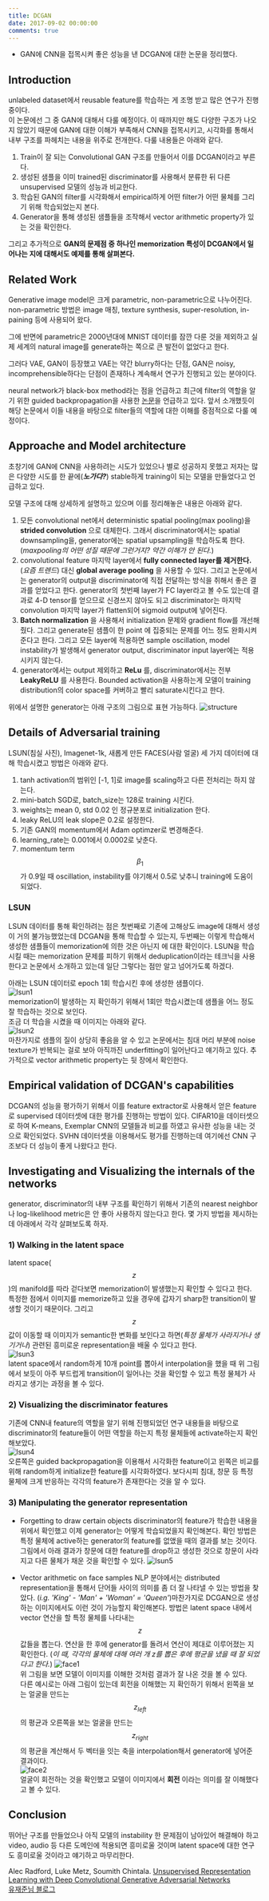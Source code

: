 ```yaml
---
title: DCGAN
date: 2017-09-02 00:00:00
comments: true
---
```


- GAN에 CNN을 접목시켜 좋은 성능을 낸 DCGAN에 대한 논문을 정리했다.

## Introduction

unlabeled dataset에서 reusable feature를 학습하는 게 조명 받고 많은 연구가 진행 중이다. <br>
이 논문에선 그 중 GAN에 대해서 다룰 예정이다. 이 때까지만 해도 다양한 구조가 나오지 않았기 때문에
GAN에 대한 이해가 부족해서 CNN을 접목시키고, 시각화를 통해서 내부 구조를 파헤치는 내용을 위주로 전개한다.
다룰 내용들은 아래와 같다.

1. Train이 잘 되는 Convolutional GAN 구조를 만들어서 이를 DCGAN이라고 부른다. <br>
2. 생성된 샘플을 이미 trained된 discriminator를 사용해서 분류한 뒤 다른 unsupervised 모델의 성능과 비교한다.<br>
3. 학습된 GAN의 filter를 시각화해서 empirical하게 어떤 filter가 어떤 물체를 그리기 위해 학습되었는지 본다. <br>
4. Generator을 통해 생성된 샘플들을 조작해서 vector arithmetic property가 있는 것을 확인한다. <br>

그리고 추가적으로 **GAN의 문제점 중 하나인 memorization 특성이 DCGAN에서 일어나는 지에 대해서도 예제를 통해 살펴본다.**

## Related Work

Generative image model은 크게 parametric, non-parametric으로 나누어진다.
non-parametric 방법은 image 매칭, texture synthesis, super-resolution, in-paining 등에 사용되어 왔다.

그에 반면에 parametric은 2000년대에 MNIST 데이터를 잠깐 다룬 것을 제외하고 실제 세계의 natural image를
generate하는 쪽으로 큰 발전이 없었다고 한다.

그러다 VAE, GAN이 등장했고 VAE는 약간 blurry하다는 단점, GAN은 noisy, incomprehensible하다는 단점이 존재하나
계속해서 연구가 진행되고 있는 분야이다.

neural network가 black-box method라는 점을 언급하고 최근에 filter의 역할을 알기 위한 guided backpropagation을
사용한 [논문](https://arxiv.org/abs/1311.2901)을 언급하고 있다. 앞서 소개했듯이 해당 논문에서 이들 내용을 바탕으로 filter들의 역할에 대한 이해를 중점적으로 다룰 예정이다.

## Approache and Model architecture

초창기에 GAN에 CNN을 사용하려는 시도가 있었으나 별로 성공하지 못했고 저자는 많은 다양한 시도를 한 끝에(***노가다?***)
stable하게 training이 되는 모델을 만들었다고 언급하고 있다.

모델 구조에 대해 상세하게 설명하고 있으며 이를 정리해놓은 내용은 아래와 같다.

1. 모든 convolutional net에서 deterministic spatial pooling(max pooling)을 **strided convolution** 으로 대체한다.
그래서 discriminator에서는 spatial downsampling을, generator에는 spatial upsampling을 학습하도록 한다.
(*maxpooling의 어떤 성질 때문에 그런거지? 약간 이해가 안 된다.*)
2. convolutional feature 마지막 layer에서 **fully connected layer를 제거한다.** (*요즘 트렌드*)
대신 **global average pooling** 을 사용할 수 있다. 그리고 논문에서는 generator의 output을 discriminator에 직접
전달하는 방식을 취해서 좋은 결과를 얻었다고 한다. generator의 첫번째 layer가 FC layer라고 볼 수도 있는데 결과로 4-D tensor를
얻으므로 신경쓰지 않아도 되고 discriminator는 마지막 convolution 마지막 layer가 flatten되어 sigmoid output에 넣어진다.
3. **Batch normalization** 을 사용해서 initialization 문제와 gradient flow를 개선해줬다. 그리고 generate된 샘플이 한 point
에 집중되는 문제를 어느 정도 완화시켜준다고 한다. 그리고 모든 layer에 적용하면 sample oscillation, model instability가
발생해서 generator output, discriminator input layer에는 적용시키지 않는다.
4. generator에서는 output 제외하고 **ReLu** 를, discriminator에서는 전부 **LeakyReLU** 를 사용한다. Bounded activation을 사용하는게
모델이 training distribution의 color space를 커버하고 빨리 saturate시킨다고 한다.

위에서 설명한 generator는 아래 구조의 그림으로 표현 가능하다.
![structure](https://whikwon.github.io/images/dcgan_structure.png)

## Details of Adversarial training

LSUN(침실 사진), Imagenet-1k, 새롭게 만든 FACES(사람 얼굴) 세 가지 데이터에 대해 학습시켰고 방법은 아래와 같다.

1. tanh activation의 범위인 [-1, 1]로 image를 scaling하고 다른 전처리는 하지 않는다.
2. mini-batch SGD로, batch_size는 128로 training 시킨다.
3. weights는 mean 0, std 0.02 인 정규분포로 initialization 한다.
4. leaky ReLU의 leak slope은 0.2로 설정한다.
5. 기존 GAN의 momentum에서 Adam optimzer로 변경해준다.
6. learning_rate는 0.001에서 0.0002로 낮춘다.
7. momentum term $$\beta_1$$가 0.9일 때 oscillation, instability를 야기해서 0.5로 낮추니 training에 도움이 되었다.

### LSUN

LSUN 데이터를 통해 확인하려는 점은 첫번째로 기존에 고해상도 image에 대해서 생성이 거의 불가능했었는데
DCGAN을 통해 학습할 수 있는지, 두번째는 이렇게 학습해서 생성한 샘플들이 memorization에 의한 것은 아닌지
에 대한 확인이다.
LSUN을 학습시킬 때는 memorization 문제를 피하기 위해서 deduplication이라는 테크닉을 사용한다고
논문에서 소개하고 있는데 일단 그렇다는 점만 알고 넘어가도록 하겠다.  

아래는 LSUN 데이터로 epoch 1회 학습시킨 후에 생성한 샘플이다. <br>
![lsun1](https://whikwon.github.io/images/dcgan_lsun1.png) <br>
memorization이 발생하는 지 확인하기 위해서 1회만 학습시켰는데 샘플을 어느 정도 잘 학습하는 것으로 보인다. <br>
조금 더 학습을 시켰을 때 이미지는 아래와 같다. <br>
![lsun2](https://whikwon.github.io/images/dcgan_lsun2.png) <br>
마찬가지로 샘플의 질이 상당히 좋음을 알 수 있고 논문에서는 침대 머리 부분에 noise texture가 반복되는 걸로 보아
아직까진 underfitting이 일어난다고 얘기하고 있다.
추가적으로 vector arithmetic property는 뒷 장에서 확인한다.

## Empirical validation of DCGAN's capabilities

DCGAN의 성능을 평가하기 위해서 이를 feature extractor로 사용해서 얻은 feature로 supervised 데이터셋에 대한 평가를
진행하는 방법이 있다. CIFAR10을 데이터셋으로 하여 K-means, Exemplar CNN의 모델들과 비교를 하였고 유사한 성능을 내는 것으로
확인되었다. SVHN 데이터셋을 이용해서도 평가를 진행하는데 여기에선 CNN 구조보다 더 성능이 좋게 나왔다고 한다.


## Investigating and Visualizing the internals of the networks

generator, discriminator의 내부 구조를 확인하기 위해서 기존의 nearest neighbor나 log-likelihood metric은
안 좋아 사용하지 않는다고 한다. 몇 가지 방법을 제시하는데 아래에서 각각 살펴보도록 하자.

### 1) Walking in the latent space

latent space($$z$$)의 manifold를 따라 걷다보면 memorization이 발생했는지 확인할 수 있다고 한다.
특정한 점에서 이미지를 memorize하고 있을 경우에 갑자기 sharp한 transition이 발생할 것이기 때문이다.
그리고 $$z$$값이 이동할 때 이미지가 semantic한 변화를 보인다고 하면(*특정 물체가 사라지거나 생기거나*)
관련된 흥미로운 representation을 배울 수 있다고 한다. <br>
![lsun3](https://whikwon.github.io/images/dcgan_lsun3.png) <br>
latent space에서 random하게 10개 point를 뽑아서 interpolation을 했을 때 위 그림에서 보듯이
아주 부드럽게 transition이 일어나는 것을 확인할 수 있고 특정 물체가 사라지고 생기는 과정을 볼 수 있다.

### 2) Visualizing the discriminator features

기존에 CNN내 feature의 역할을 알기 위해 진행되었던 연구 내용들을 바탕으로 discriminator의 feature들이
어떤 역할을 하는지 특정 물체들에 activate하는지 확인해보았다. <br>
![lsun4](https://whikwon.github.io/images/dcgan_lsun4.png) <br>
오른쪽은 guided backpropagation을 이용해서 시각화한 feature이고 왼쪽은 비교를 위해 random하게
initialize한 feature를 시각화하였다. 보다시피 침대, 창문 등 특정 물체에 크게 반응하는 각각의 feature가
존재한다는 것을 알 수 있다.

### 3) Manipulating the generator representation

- Forgetting to draw certain objects
  discriminator의 feature가 학습한 내용을 위에서 확인했고 이제 generator는 어떻게 학습되었을지 확인해본다.
  확인 방법은 특정 물체에 active하는 generator의 feature를 없앴을 때의 결과를 보는 것이다.
  그림에서 아래 결과가 창문에 대한 feature를 drop하고 생성한 것으로 창문이 사라지고 다른 물체가 채운 것을 확인할
  수 있다.
  ![lsun5](https://whikwon.github.io/images/dcgan_lsun5.png)

- Vector arithmetic on face samples
  NLP 분야에서는 distributed representation을 통해서 단어들 사이의 의미를 좀 더 잘 나타낼 수 있는 방법을
  찾았다. (*i.g. 'King' - 'Man' + 'Woman' = 'Queen'*)마찬가지로 DCGAN으로 생성하는 이미지에서도 이런 것이 가능할지 확인해본다.
  방법은 latent space 내에서 vector 연산을 할 특정 물체를 나타내는 $$z$$ 값들을 뽑는다. 연산을 한 후에
  generator를 돌려서 연산이 제대로 이루어졌는 지 확인한다. (*이 때, 각각의 물체에 대해 여러 개 z를 뽑은 후에 평균을 냈을 때 잘 되었다고 한다.*)
  ![face1](https://whikwon.github.io/images/dcgan_face.png) <br>
  위 그림을 보면 모델이 이미지를 이해한 것처럼 결과가 잘 나온 것을 볼 수 있다. <br>
  다른 예시로는 아래 그림이 있는데 회전을 이해했는 지 확인하기 위해서 왼쪽을 보는 얼굴을 만드는 $$z_{left}$$의 평균과
  오른쪽을 보는 얼굴을 만드는 $$z_{right}$$의 평균을 계산해서 두 벡터을 잇는 축을 interpolation해서 generator에
  넣어준 결과이다. <br>
  ![face2](https://whikwon.github.io/images/dcgan_face2.png) <br>
  얼굴이 회전하는 것을 확인했고 모델이 이미지에서 **회전** 이라는 의미를 잘 이해했다고 볼 수 있다.

## Conclusion

뛰어난 구조를 만들었으나 아직 모델의 instability 한 문제점이 남아있어 해결해야 하고 video, audio 등 다른
도메인에 적용되면 흥미로울 것이며 latent space에 대한 연구도 흥미로울 것이라고 얘기하고 마무리한다.


Alec Radford, Luke Metz, Soumith Chintala. [Unsupervised Representation Learning with Deep Convolutional Generative Adversarial Networks](https://arxiv.org/pdf/1511.06434) <br>
[유재준님 블로그](http://jaejunyoo.blogspot.com/2017/02/deep-convolutional-gan-dcgan-2.html)
